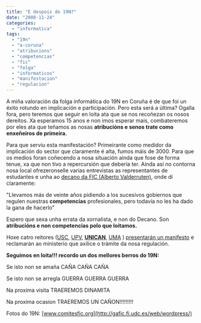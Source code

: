```yaml
---
title: "E despois do 19N?"
date: "2008-11-24"
categories: 
  - "informatica"
tags: 
  - "19n"
  - "a-coruna"
  - "atribucions"
  - "competencias"
  - "fic"
  - "folga"
  - "informaticos"
  - "manifestacion"
  - "regulacion"
---
```


A miña valoración da folga informática do 19N en Coruña é de que foi un éxito rotundo en implicación e participación. Pero esta será a última? Ogalla fora, pero teremos que seguir en loita ata que se nos recoñezan os nosos dereitos. Xa esperamos 15 anos e non imos esperar mais, combateremos por eles ata que teñamos as nosas **atribucións e senos trate como enxeñeiros de primeira.**

Para que serviu esta manifestación? Primeirante como medidor da implicación do sector que claramente é alta, fumos máis de 3000. Para que os medios foran coñecendo a nosa situación ainda que fose de forma tenue, xa que non tivo a repercursión que debería ter. Ainda así no contorna nosa local ofrezeronselle varias entrevistas as representantes de estudantes e unha ao [decano da FIC (Alberto Valderruten)](http:// "http://www.laopinioncoruna.es/secciones/noticia.jsp?pRef=2008112200_8_239037__SOCIEDAD-Alberto-Valderruten-Vidal-muchos-ingenieros-otras-ramas-haciendo-trabajo-informaticos"), onde dí claramente:

"Llevamos más de veinte años pidiendo a los sucesivos gobiernos que regulen nuestras **competencias** profesionales, pero todavía no les ha dado la gana de hacerlo"

Espero que sexa unha errata da xornalista, e non do Decano. Son **atribucións e non competencias polo que loitamos.**

Hoxe catro reitores ([USC](http://usc.es), [UPV](http://www.upv.es), [**UNICAN**](www.unican.es/), [UMA](http://www.uma.es/) ) [presentarán un manifesto](http://www.laopiniondemalaga.es/secciones/noticia.jsp?pRef=2008112100_2_219305__Malaga-rectores-unen-protestas-informaticos-para-regule-profesion) e reclamarán ao ministerio que axilice o trámite da nosa regulación.

**Seguimos en loita!!! recordo un dos mellores berros do 19N:**

Se isto non se amaña CAÑA CAÑA CAÑA

Se isto non se arregla GUERRA GUERRA GUERRA

Na proxima visita TRAEREMOS DINAMITA

Na proxima ocasion TRAEREMOS UN CAÑON!!!!!!!!!

Fotos do 19N: [www.comitesfic.org](http://gafic.fi.udc.es/web/wordpress/)

